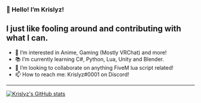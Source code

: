 ### 👋 Hello! I’m Krislyz!
## I just like fooling around and contributing with what I can.
- 👀 I’m interested in Anime, Gaming (Mostly VRChat) and more!
- 📚 I’m currently learning C#, Python, Lua, Unity and Blender.
- 💞️ I’m looking to collaborate on anything FiveM lua script related!
- 📫 How to reach me: Krislyz#0001 on Discord!

---

[![Krislyz's GitHub stats](https://github-readme-stats.vercel.app/api?username=Krislyz&theme=radical)](https://github.com/Krislyz)
